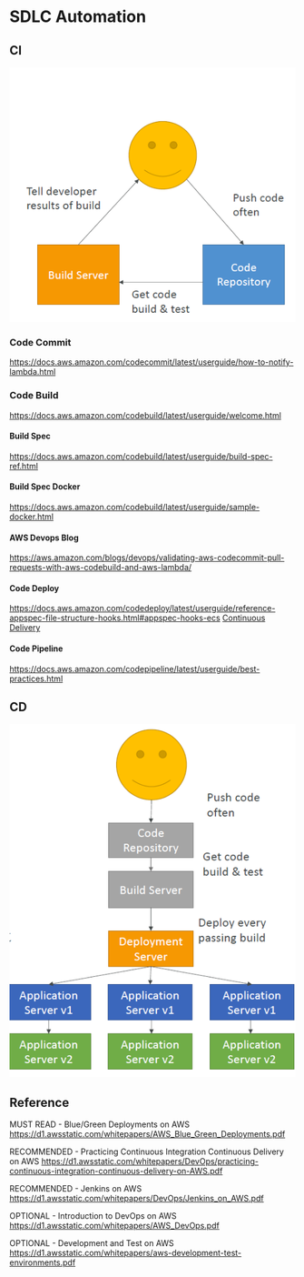 # SDLC Automation

## CI
![Continuous Integration](images/ci.PNG)
### Code Commit
https://docs.aws.amazon.com/codecommit/latest/userguide/how-to-notify-lambda.html
### Code Build
https://docs.aws.amazon.com/codebuild/latest/userguide/welcome.html
#### Build Spec
https://docs.aws.amazon.com/codebuild/latest/userguide/build-spec-ref.html
#### Build Spec Docker
https://docs.aws.amazon.com/codebuild/latest/userguide/sample-docker.html
#### AWS Devops Blog
https://aws.amazon.com/blogs/devops/validating-aws-codecommit-pull-requests-with-aws-codebuild-and-aws-lambda/

#### Code Deploy
https://docs.aws.amazon.com/codedeploy/latest/userguide/reference-appspec-file-structure-hooks.html#appspec-hooks-ecs
[Continuous Delivery](images/hook.PNG)
#### Code Pipeline
https://docs.aws.amazon.com/codepipeline/latest/userguide/best-practices.html

## CD
![Continuous Delivery](images/cd.PNG)


## Reference
MUST READ - Blue/Green Deployments on AWS
https://d1.awsstatic.com/whitepapers/AWS_Blue_Green_Deployments.pdf

RECOMMENDED - Practicing Continuous Integration Continuous Delivery on AWS
https://d1.awsstatic.com/whitepapers/DevOps/practicing-continuous-integration-continuous-delivery-on-AWS.pdf

RECOMMENDED - Jenkins on AWS
https://d1.awsstatic.com/whitepapers/DevOps/Jenkins_on_AWS.pdf

OPTIONAL - Introduction to DevOps on AWS
https://d1.awsstatic.com/whitepapers/AWS_DevOps.pdf

OPTIONAL - Development and Test on AWS
https://d1.awsstatic.com/whitepapers/aws-development-test-environments.pdf



